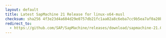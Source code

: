 ```yaml
---
layout: default
title: Latest SapMachine 21 Release for linux-x64-musl
checksum: sha256 4f3e23d4a604d29e0757db21fc1aa02a8c6eba7cc9b5ea7af0a20bd552a58bf0
redirect_to:
  - https://github.com/SAP/SapMachine/releases/download/sapmachine-21.0.8/sapmachine-jre-21.0.8_linux-x64-musl_bin.tar.gz
---
```

